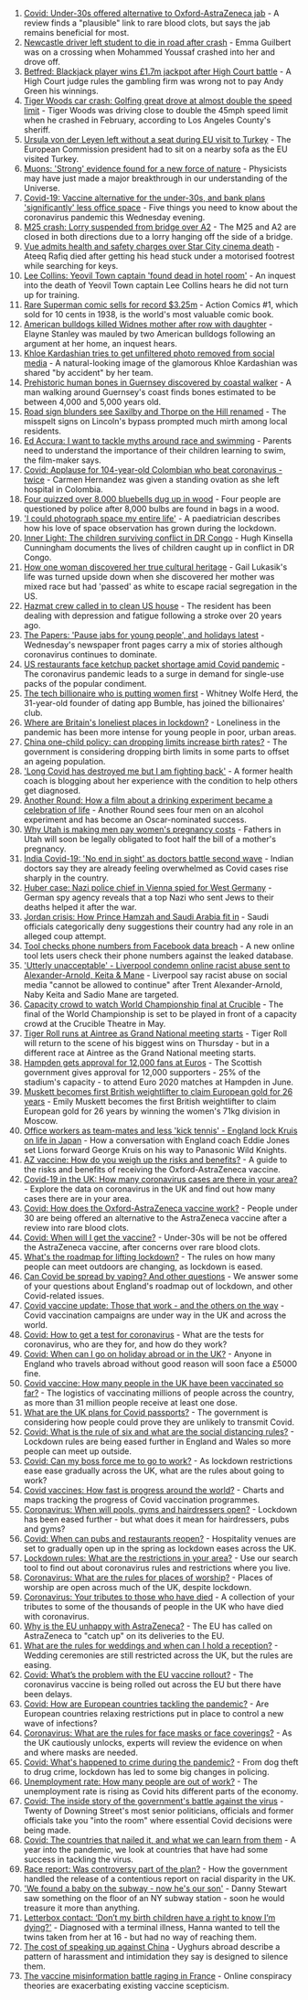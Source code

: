 1. [Covid: Under-30s offered alternative to Oxford-AstraZeneca jab](https://www.bbc.co.uk/news/health-56665517) - A review finds a "plausible" link to rare blood clots, but says the jab remains beneficial for most.
2. [Newcastle driver left student to die in road after crash](https://www.bbc.co.uk/news/uk-england-tyne-56660341) - Emma Guilbert was on a crossing when Mohammed Youssaf crashed into her and drove off.
3. [Betfred: Blackjack player wins £1.7m jackpot after High Court battle](https://www.bbc.co.uk/news/uk-england-lincolnshire-56663830) - A High Court judge rules the gambling firm was wrong not to pay Andy Green his winnings.
4. [Tiger Woods car crash: Golfing great drove at almost double the speed limit](https://www.bbc.co.uk/sport/golf/56668821) - Tiger Woods was driving close to double the 45mph speed limit when he crashed in February, according to Los Angeles County's sheriff.
5. [Ursula von der Leyen left without a seat during EU visit to Turkey](https://www.bbc.co.uk/news/world-europe-56668347) - The European Commission president had to sit on a nearby sofa as the EU visited Turkey.
6. [Muons: 'Strong' evidence found for a new force of nature](https://www.bbc.co.uk/news/56643677) - Physicists may have just made a major breakthrough in our understanding of the Universe.
7. [Covid-19: Vaccine alternative for the under-30s, and bank plans 'significantly' less office space](https://www.bbc.co.uk/news/uk-56668593) - Five things you need to know about the coronavirus pandemic this Wednesday evening.
8. [M25 crash: Lorry suspended from bridge over A2](https://www.bbc.co.uk/news/uk-england-kent-56669974) - The M25 and A2 are closed in both directions due to a lorry hanging off the side of a bridge.
9. [Vue admits health and safety charges over Star City cinema death](https://www.bbc.co.uk/news/uk-england-birmingham-56663827) - Ateeq Rafiq died after getting his head stuck under a motorised footrest while searching for keys.
10. [Lee Collins: Yeovil Town captain 'found dead in hotel room'](https://www.bbc.co.uk/news/uk-england-somerset-56668025) - An inquest into the death of Yeovil Town captain Lee Collins hears he did not turn up for training.
11. [Rare Superman comic sells for record $3.25m](https://www.bbc.co.uk/news/world-us-canada-56669924) - Action Comics #1, which sold for 10 cents in 1938, is the world's most valuable comic book.
12. [American bulldogs killed Widnes mother after row with daughter](https://www.bbc.co.uk/news/uk-england-merseyside-56665801) - Elayne Stanley was mauled by two American bulldogs following an argument at her home, an inquest hears.
13. [Khloe Kardashian tries to get unfiltered photo removed from social media](https://www.bbc.co.uk/news/entertainment-arts-56660476) - A natural-looking image of the glamorous Khloe Kardashian was shared "by accident" by her team.
14. [Prehistoric human bones in Guernsey discovered by coastal walker](https://www.bbc.co.uk/news/world-europe-guernsey-56663491) - A man walking around Guernsey's coast finds bones estimated to be between 4,000 and 5,000 years old.
15. [Road sign blunders see Saxilby and Thorpe on the Hill renamed](https://www.bbc.co.uk/news/uk-england-lincolnshire-56662310) - The misspelt signs on Lincoln's bypass prompted much mirth among local residents.
16. [Ed Accura: I want to tackle myths around race and swimming](https://www.bbc.co.uk/news/entertainment-arts-56661226) - Parents need to understand the importance of their children learning to swim, the film-maker says.
17. [Covid: Applause for 104-year-old Colombian who beat coronavirus - twice](https://www.bbc.co.uk/news/world-latin-america-56667027) - Carmen Hernandez was given a standing ovation as she left hospital in Colombia.
18. [Four quizzed over 8,000 bluebells dug up in wood](https://www.bbc.co.uk/news/uk-england-norfolk-56660783) - Four people are questioned by police after 8,000 bulbs are found in bags in a wood.
19. ['I could photograph space my entire life'](https://www.bbc.co.uk/news/uk-england-leicestershire-56537299) - A paediatrician describes how his love of space observation has grown during the lockdown.
20. [Inner Light: The children surviving conflict in DR Congo](https://www.bbc.co.uk/news/in-pictures-56580258) - Hugh Kinsella Cunningham documents the lives of children caught up in conflict in DR Congo.
21. [How one woman discovered her true cultural heritage](https://www.bbc.co.uk/news/world-us-canada-56652064) - Gail Lukasik's life was turned upside down when she discovered her mother was mixed race but had 'passed' as white to escape racial segregation in the US.
22. [Hazmat crew called in to clean US house](https://www.bbc.co.uk/news/world-us-canada-56657399) - The resident has been dealing with depression and fatigue following a stroke over 20 years ago.
23. [The Papers: 'Pause jabs for young people', and holidays latest](https://www.bbc.co.uk/news/blogs-the-papers-56657519) - Wednesday's newspaper front pages carry a mix of stories although coronavirus continues to dominate.
24. [US restaurants face ketchup packet shortage amid Covid pandemic](https://www.bbc.co.uk/news/world-us-canada-56657822) - The coronavirus pandemic leads to a surge in demand for single-use packs of the popular condiment.
25. [The tech billionaire who is putting women first](https://www.bbc.co.uk/news/technology-56662100) - Whitney Wolfe Herd, the 31-year-old founder of dating app Bumble, has joined the billionaires' club.
26. [Where are Britain's loneliest places in lockdown?](https://www.bbc.co.uk/news/education-56664180) - Loneliness in the pandemic has been more intense for young people in poor, urban areas.
27. [China one-child policy: can dropping limits increase birth rates?](https://www.bbc.co.uk/news/world-asia-56608495) - The government is considering dropping birth limits in some parts to offset an ageing population.
28. ['Long Covid has destroyed me but I am fighting back'](https://www.bbc.co.uk/news/uk-england-beds-bucks-herts-56602894) - A former health coach is blogging about her experience with the condition to help others get diagnosed.
29. [Another Round: How a film about a drinking experiment became a celebration of life](https://www.bbc.co.uk/news/entertainment-arts-56647795) - Another Round sees four men on an alcohol experiment and has become an Oscar-nominated success.
30. [Why Utah is making men pay women's pregnancy costs](https://www.bbc.co.uk/news/world-us-canada-56654289) - Fathers in Utah will soon be legally obligated to foot half the bill of a mother's pregnancy.
31. [India Covid-19: 'No end in sight' as doctors battle second wave](https://www.bbc.co.uk/news/world-asia-india-56645701) - Indian doctors say they are already feeling overwhelmed as Covid cases rise sharply in the country.
32. [Huber case: Nazi police chief in Vienna spied for West Germany](https://www.bbc.co.uk/news/world-europe-56649935) - German spy agency reveals that a top Nazi who sent Jews to their deaths helped it after the war.
33. [Jordan crisis: How Prince Hamzah and Saudi Arabia fit in](https://www.bbc.co.uk/news/world-middle-east-56654108) - Saudi officials categorically deny suggestions their country had any role in an alleged coup attempt.
34. [Tool checks phone numbers from Facebook data breach](https://www.bbc.co.uk/news/technology-56650387) - A new online tool lets users check their phone numbers against the leaked database.
35. ['Utterly unacceptable' - Liverpool condemn online racist abuse sent to Alexander-Arnold, Keita & Mane](https://www.bbc.co.uk/sport/football/56660496) - Liverpool say racist abuse on social media "cannot be allowed to continue" after Trent Alexander-Arnold, Naby Keita and Sadio Mane are targeted.
36. [Capacity crowd to watch World Championship final at Crucible](https://www.bbc.co.uk/sport/snooker/56661944) - The final of the World Championship is set to be played in front of a capacity crowd at the Crucible Theatre in May.
37. [Tiger Roll runs at Aintree as Grand National meeting starts](https://www.bbc.co.uk/sport/horse-racing/56665005) - Tiger Roll will return to the scene of his biggest wins on Thursday - but in a different race at Aintree as the Grand National meeting starts.
38. [Hampden gets approval for 12,000 fans at Euros](https://www.bbc.co.uk/sport/football/56656500) - The Scottish government gives approval for 12,000 supporters - 25% of the stadium's capacity - to attend Euro 2020 matches at Hampden in June.
39. [Muskett becomes first British weightlifter to claim European gold for 26 years](https://www.bbc.co.uk/sport/weightlifting/56668971) - Emily Muskett becomes the first British weightlifter to claim European gold for 26 years by winning the women's 71kg division in Moscow.
40. [Office workers as team-mates and less 'kick tennis' - England lock Kruis on life in Japan](https://www.bbc.co.uk/sport/rugby-union/56628037) - How a conversation with England coach Eddie Jones set Lions forward George Kruis on his way to Panasonic Wild Knights.
41. [AZ vaccine: How do you weigh up the risks and benefits?](https://www.bbc.co.uk/news/explainers-56665396) - A guide to the risks and benefits of receiving the Oxford-AstraZeneca vaccine.
42. [Covid-19 in the UK: How many coronavirus cases are there in your area?](https://www.bbc.co.uk/news/uk-51768274) - Explore the data on coronavirus in the UK and find out how many cases there are in your area.
43. [Covid: How does the Oxford-AstraZeneca vaccine work?](https://www.bbc.co.uk/news/health-55302595) - People under 30 are being offered an alternative to the AstraZeneca vaccine after a review into rare blood clots.
44. [Covid: When will I get the vaccine?](https://www.bbc.co.uk/news/health-55045639) - Under-30s will be not be offered the AstraZeneca vaccine, after concerns over rare blood clots.
45. [What's the roadmap for lifting lockdown?](https://www.bbc.co.uk/news/explainers-52530518) - The rules on how many people can meet outdoors are changing, as lockdown is eased.
46. [Can Covid be spread by vaping? And other questions](https://www.bbc.co.uk/news/world-asia-china-51176409) - We answer some of your questions about England's roadmap out of lockdown, and other Covid-related issues.
47. [Covid vaccine update: Those that work - and the others on the way](https://www.bbc.co.uk/news/health-51665497) - Covid vaccination campaigns are under way in the UK and across the world.
48. [Covid: How to get a test for coronavirus](https://www.bbc.co.uk/news/health-51943612) - What are the tests for coronavirus, who are they for, and how do they work?
49. [Covid: When can I go on holiday abroad or in the UK?](https://www.bbc.co.uk/news/explainers-52646738) - Anyone in England who travels abroad without good reason will soon face a £5000 fine.
50. [Covid vaccine: How many people in the UK have been vaccinated so far?](https://www.bbc.co.uk/news/health-55274833) - The logistics of vaccinating millions of people across the country, as more than 31 million people receive at least one dose.
51. [What are the UK plans for Covid passports?](https://www.bbc.co.uk/news/explainers-55718553) - The government is considering how people could prove they are unlikely to transmit Covid.
52. [Covid: What is the rule of six and what are the social distancing rules?](https://www.bbc.co.uk/news/uk-51506729) - Lockdown rules are being eased further in England and Wales so more people can meet up outside.
53. [Covid: Can my boss force me to go to work?](https://www.bbc.co.uk/news/business-52567567) - As lockdown restrictions ease ease gradually across the UK, what are the rules about going to work?
54. [Covid vaccines: How fast is progress around the world?](https://www.bbc.co.uk/news/world-56237778) - Charts and maps tracking the progress of Covid vaccination programmes.
55. [Coronavirus: When will pools, gyms and hairdressers open?](https://www.bbc.co.uk/news/explainers-53349989) - Lockdown has been eased further - but what does it mean for hairdressers, pubs and gyms?
56. [Covid: When can pubs and restaurants reopen?](https://www.bbc.co.uk/news/business-52977388) - Hospitality venues are set to gradually open up in the spring as lockdown eases across the UK.
57. [Lockdown rules: What are the restrictions in your area?](https://www.bbc.co.uk/news/uk-54373904) - Use our search tool to find out about coronavirus rules and restrictions where you live.
58. [Coronavirus: What are the rules for places of worship?](https://www.bbc.co.uk/news/explainers-53219921) - Places of worship are open across much of the UK, despite lockdown.
59. [Coronavirus: Your tributes to those who have died](https://www.bbc.co.uk/news/uk-52676411) - A collection of your tributes to some of the thousands of people in the UK who have died with coronavirus.
60. [Why is the EU unhappy with AstraZeneca?](https://www.bbc.co.uk/news/56483766) - The EU has called on AstraZeneca to "catch up" on its deliveries to the EU.
61. [What are the rules for weddings and when can I hold a reception?](https://www.bbc.co.uk/news/explainers-52811509) - Wedding ceremonies are still restricted across the UK, but the rules are easing.
62. [Covid: What’s the problem with the EU vaccine rollout?](https://www.bbc.co.uk/news/explainers-52380823) - The coronavirus vaccine is being rolled out across the EU but there have been delays.
63. [Covid: How are European countries tackling the pandemic?](https://www.bbc.co.uk/news/explainers-53640249) - Are European countries relaxing restrictions put in place to control a new wave of infections?
64. [Coronavirus: What are the rules for face masks or face coverings?](https://www.bbc.co.uk/news/health-51205344) - As the UK cautiously unlocks, experts will review the evidence on when and where masks are needed.
65. [Covid: What's happened to crime during the pandemic?](https://www.bbc.co.uk/news/56463680) - From dog theft to drug crime, lockdown has led to some big changes in policing.
66. [Unemployment rate: How many people are out of work?](https://www.bbc.co.uk/news/business-52660591) - The unemployment rate is rising as Covid hits different parts of the economy.
67. [Covid: The inside story of the government's battle against the virus](https://www.bbc.co.uk/news/uk-politics-56361599) - Twenty of Downing Street's most senior politicians, officials and former officials take you "into the room" where essential Covid decisions were being made.
68. [Covid: The countries that nailed it, and what we can learn from them](https://www.bbc.co.uk/news/uk-56455030) - A year into the pandemic, we look at countries that have had some success in tackling the virus.
69. [Race report: Was controversy part of the plan?](https://www.bbc.co.uk/news/uk-politics-56578839) - How the government handled the release of a contentious report on racial disparity in the UK.
70. ['We found a baby on the subway - now he's our son'](https://www.bbc.co.uk/news/stories-56409764) - Danny Stewart saw something on the floor of an NY subway station - soon he would treasure it more than anything.
71. [Letterbox contact: ‘Don’t my birth children have a right to know I’m dying?'](https://www.bbc.co.uk/news/stories-56576285) - Diagnosed with a terminal illness, Hanna wanted to tell the twins taken from her at 16 - but had no way of reaching them.
72. [The cost of speaking up against China](https://www.bbc.co.uk/news/world-asia-china-56563449) - Uyghurs abroad describe a pattern of harassment and intimidation they say is designed to silence them.
73. [The vaccine misinformation battle raging in France](https://www.bbc.co.uk/news/blogs-trending-56526265) - Online conspiracy theories are exacerbating existing vaccine scepticism.
